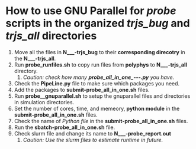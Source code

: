 # How to use GNU Parallel for *probe* scripts in the organized *trjs_bug* and *trjs_all* directories

1. Move all the files in **N___-trjs_bug** to their **corresponding direcotry** in the **N___-trjs_all**.
2. Run **probe_runfiles.sh** to copy run files from **polyphys** to **N___-trjs_all** directory.
    1. *Caution: check how many **probe_all_in_one_---.py** you have.*
3. Check the **PipeLine.py** file to make sure which packages you need.
4. Add the packages to **submit-probe_all_in_one.sh** files.
5. Run **probe__gnuparallel.sh** to setup the gnuparallel files and directories in simulation directories.
6. Set the number of cores, time, and memeory, **python module** in the **submit-probe_all_in_one.sh** files.
7. Check the name of *Python file* in the **submit-probe_all_in_one.sh** files.
8. Run the **sbatch-probe_all_in_one.sh** file.
9. Check slurm file and change its name to **N___-probe_report.out**
    1. *Caution: Use the slurm files to estimate runtime in future.*
